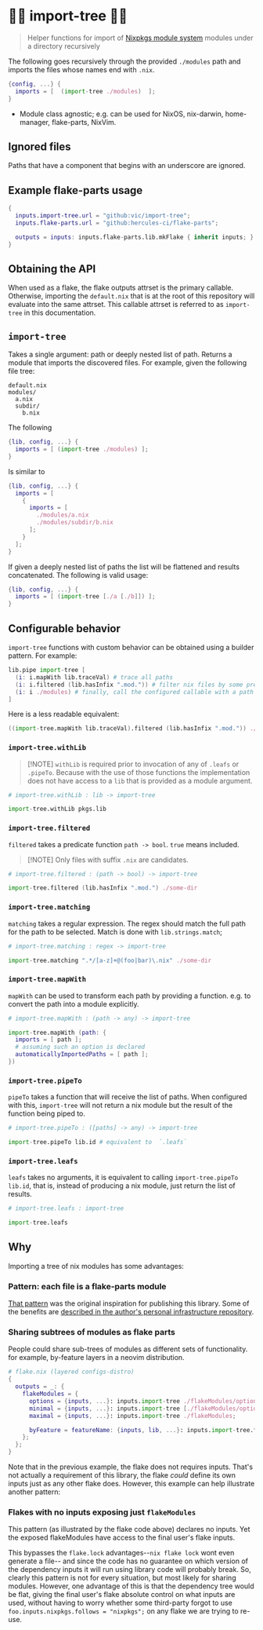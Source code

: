# 🌲🌴 import-tree 🎄🌳

> Helper functions for import of [Nixpkgs module system](https://nix.dev/tutorials/module-system/) modules under a directory recursively

The following goes recursively through the provided `./modules` path and imports the files whose names end with `.nix`.

```nix
{config, ...} {
  imports = [  (import-tree ./modules)  ];
}
```

- Module class agnostic; e.g. can be used for NixOS, nix-darwin, home-manager, flake-parts, NixVim.

## Ignored files

Paths that have a component that begins with an underscore are ignored.

## Example flake-parts usage

```nix
{
  inputs.import-tree.url = "github:vic/import-tree";
  inputs.flake-parts.url = "github:hercules-ci/flake-parts";

  outputs = inputs: inputs.flake-parts.lib.mkFlake { inherit inputs; } (inputs.import-tree ./modules);
}
```

## Obtaining the API

When used as a flake, the flake outputs attrset is the primary callable.
Otherwise, importing the `default.nix` that is at the root of this repository will evaluate into the same attrset.
This callable attrset is referred to as `import-tree` in this documentation.

## `import-tree`

Takes a single argument: path or deeply nested list of path.
Returns a module that imports the discovered files.
For example, given the following file tree:

```
default.nix
modules/
  a.nix
  subdir/
    b.nix
```

The following

```nix
{lib, config, ...} {
  imports = [ (import-tree ./modules) ];
}
```

Is similar to

```nix
{lib, config, ...} {
  imports = [
    {
      imports = [
        ./modules/a.nix
        ./modules/subdir/b.nix
      ];
    }
  ];
}
```

If given a deeply nested list of paths the list will be flattened and results concatenated.
The following is valid usage:

```nix
{lib, config, ...} {
  imports = [ (import-tree [./a [./b]]) ];
}
```

## Configurable behavior

`import-tree` functions with custom behavior can be obtained using a builder pattern.
For example:

```nix
lib.pipe import-tree [
  (i: i.mapWith lib.traceVal) # trace all paths
  (i: i.filtered (lib.hasInfix ".mod.")) # filter nix files by some predicate
  (i: i ./modules) # finally, call the configured callable with a path
]
```

Here is a less readable equivalent:

```nix
((import-tree.mapWith lib.traceVal).filtered (lib.hasInfix ".mod.")) ./modules
```

### `import-tree.withLib`

> \[!NOTE\]
> `withLib` is required prior to invocation of any of `.leafs` or `.pipeTo`.
> Because with the use of those functions the implementation does not have access to a `lib` that is provided as a module argument.

```nix
# import-tree.withLib : lib -> import-tree

import-tree.withLib pkgs.lib
```

### `import-tree.filtered`

`filtered` takes a predicate function `path -> bool`. `true` means included.

> \[!NOTE\]
> Only files with suffix `.nix` are candidates.

```nix
# import-tree.filtered : (path -> bool) -> import-tree

import-tree.filtered (lib.hasInfix ".mod.") ./some-dir
```

### `import-tree.matching`

`matching` takes a regular expression. The regex should match the full path for the path to be selected. Match is done with `lib.strings.match`;

```nix
# import-tree.matching : regex -> import-tree

import-tree.matching ".*/[a-z]+@(foo|bar)\.nix" ./some-dir
```

### `import-tree.mapWith`

`mapWith` can be used to transform each path by providing a function.
e.g. to convert the path into a module explicitly.

```nix
# import-tree.mapWith : (path -> any) -> import-tree

import-tree.mapWith (path: {
  imports = [ path ];
  # assuming such an option is declared
  automaticallyImportedPaths = [ path ];
})
```

### `import-tree.pipeTo`

`pipeTo` takes a function that will receive the list of paths.
When configured with this, `import-tree` will not return a nix module but the result of the function being piped to.

```nix
# import-tree.pipeTo : ([paths] -> any) -> import-tree

import-tree.pipeTo lib.id # equivalent to  `.leafs`
```

### `import-tree.leafs`

`leafs` takes no arguments, it is equivalent to calling `import-tree.pipeTo lib.id`, that is, instead of producing a nix module, just return the list of results.

```nix
# import-tree.leafs : import-tree

import-tree.leafs
```

## Why

Importing a tree of nix modules has some advantages:

### Pattern: each file is a flake-parts module

[That pattern](https://discourse.nixos.org/t/pattern-each-file-is-a-flake-parts-module/61271) was the original inspiration for publishing this library.
Some of the benefits are [described in the author's personal infrastructure repository](https://github.com/mightyiam/infra#every-nix-file-is-a-flake-parts-module).

### Sharing subtrees of modules as flake parts

People could share sub-trees of modules as different sets of functionality.
for example, by-feature layers in a neovim distribution.

```nix
# flake.nix (layered configs-distro)
{
  outputs = _: {
    flakeModules = {
      options = {inputs, ...}: inputs.import-tree ./flakeModules/options;
      minimal = {inputs, ...}: inputs.import-tree [./flakeModules/options ./flakeModules/minimal];
      maximal = {inputs, ...}: inputs.import-tree ./flakeModules;

      byFeature = featureName: {inputs, lib, ...}: inputs.import-tree.filtered (lib.hasSuffix "${featureName}.nix") ./flakeModules;
    };
  };
}
```

Note that in the previous example, the flake does not requires inputs.
That's not actually a requirement of this library, the flake *could* define its own inputs just as any other flake does.
However, this example can help illustrate another pattern:

### Flakes with no inputs exposing just `flakeModules`

This pattern (as illustrated by the flake code above) declares no inputs.
Yet the exposed flakeModules have access to the final user's flake inputs.

This bypasses the `flake.lock` advantages--`nix flake lock` wont even generate a file--
and since the code has no guarantee on which version of the dependency inputs it will run using library code will probably break.
So, clearly this pattern is not for every situation, but most likely for sharing modules.
However, one advantage of this is that the dependency tree would be flat,
giving the final user's flake absolute control on what inputs are used,
without having to worry whether some third-party forgot to use `foo.inputs.nixpkgs.follows = "nixpkgs";` on any flake we are trying to re-use.
